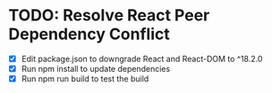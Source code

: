 # TODO: Resolve React Peer Dependency Conflict

- [x] Edit package.json to downgrade React and React-DOM to ^18.2.0
- [x] Run npm install to update dependencies
- [x] Run npm run build to test the build
